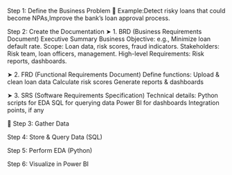 Step 1: Define the Business Problem
🔹 Example:Detect risky loans that could become NPAs,Improve the bank’s loan approval process.

Step 2: Create the Documentation
➤ 1. BRD (Business Requirements Document)
Executive Summary
Business Objective: e.g., Minimize loan default rate.
Scope: Loan data, risk scores, fraud indicators.
Stakeholders: Risk team, loan officers, management.
High-level Requirements: Risk reports, dashboards.

➤ 2. FRD (Functional Requirements Document)
Define functions:
Upload & clean loan data
Calculate risk scores
Generate reports & dashboards

➤ 3. SRS (Software Requirements Specification)
Technical details:
Python scripts for EDA
SQL for querying data
Power BI for dashboards
Integration points, if any

📌 Step 3: Gather Data

Step 4: Store & Query Data (SQL)

Step 5: Perform EDA (Python)

Step 6: Visualize in Power BI
